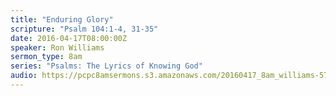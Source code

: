 ```yaml
---
title: "Enduring Glory"
scripture: "Psalm 104:1-4, 31-35"
date: 2016-04-17T08:00:00Z
speaker: Ron Williams
sermon_type: 8am
series: "Psalms: The Lyrics of Knowing God"
audio: https://pcpc8amsermons.s3.amazonaws.com/20160417_8am_williams-571508fce77ba.mp3 
---
```



